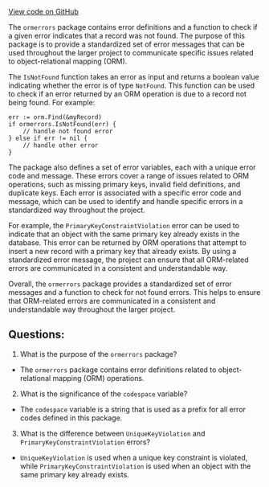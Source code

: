 [View code on GitHub](https://github.com/cosmos/cosmos-sdk/blob/main/orm/types/ormerrors/errors.go)

The `ormerrors` package contains error definitions and a function to check if a given error indicates that a record was not found. The purpose of this package is to provide a standardized set of error messages that can be used throughout the larger project to communicate specific issues related to object-relational mapping (ORM).

The `IsNotFound` function takes an error as input and returns a boolean value indicating whether the error is of type `NotFound`. This function can be used to check if an error returned by an ORM operation is due to a record not being found. For example:

```
err := orm.Find(&myRecord)
if ormerrors.IsNotFound(err) {
    // handle not found error
} else if err != nil {
    // handle other error
}
```

The package also defines a set of error variables, each with a unique error code and message. These errors cover a range of issues related to ORM operations, such as missing primary keys, invalid field definitions, and duplicate keys. Each error is associated with a specific error code and message, which can be used to identify and handle specific errors in a standardized way throughout the project.

For example, the `PrimaryKeyConstraintViolation` error can be used to indicate that an object with the same primary key already exists in the database. This error can be returned by ORM operations that attempt to insert a new record with a primary key that already exists. By using a standardized error message, the project can ensure that all ORM-related errors are communicated in a consistent and understandable way.

Overall, the `ormerrors` package provides a standardized set of error messages and a function to check for not found errors. This helps to ensure that ORM-related errors are communicated in a consistent and understandable way throughout the larger project.
## Questions: 
 1. What is the purpose of the `ormerrors` package?
- The `ormerrors` package contains error definitions related to object-relational mapping (ORM) operations.

2. What is the significance of the `codespace` variable?
- The `codespace` variable is a string that is used as a prefix for all error codes defined in this package.

3. What is the difference between `UniqueKeyViolation` and `PrimaryKeyConstraintViolation` errors?
- `UniqueKeyViolation` is used when a unique key constraint is violated, while `PrimaryKeyConstraintViolation` is used when an object with the same primary key already exists.